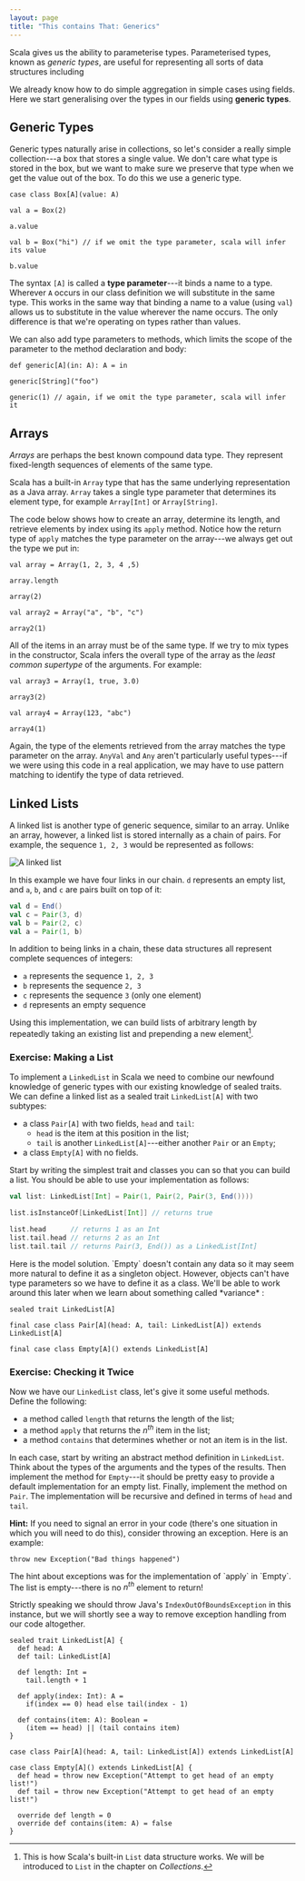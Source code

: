 ```yaml
---
layout: page
title: "This contains That: Generics"
---
```


Scala gives us the ability to parameterise types. Parameterised types, known as *generic types*, are useful for representing all sorts of data structures including

We already know how to do simple aggregation in simple cases using fields. Here we start generalising over the types in our fields using **generic types**.

## Generic Types

Generic types naturally arise in collections, so let's consider a really simple collection---a box that stores a single value. We don't care what type is stored in the box, but we want to make sure we preserve that type when we get the value out of the box. To do this we use a generic type.

```tut
case class Box[A](value: A)

val a = Box(2)

a.value

val b = Box("hi") // if we omit the type parameter, scala will infer its value

b.value
```

The syntax `[A]` is called a **type parameter**---it binds a name to a type. Wherever `A` occurs in our class definition we will substitute in the same type. This works in the same way that binding a name to a value (using `val`) allows us to substitute in the value wherever the name occurs. The only difference is that we're operating on types rather than values.

We can also add type parameters to methods, which limits the scope of the parameter to the method declaration and body:

```tut
def generic[A](in: A): A = in

generic[String]("foo")

generic(1) // again, if we omit the type parameter, scala will infer it
```

## Arrays

*Arrays* are perhaps the best known compound data type. They represent fixed-length sequences of elements of the same type.

Scala has a built-in `Array` type that has the same underlying representation as a Java array. `Array` takes a single type parameter that determines its element type, for example `Array[Int]` or `Array[String]`.

The code below shows how to create an array, determine its length, and retrieve elements by index using its `apply` method. Notice how the return type of `apply` matches the type parameter on the array---we always get out the type we put in:

```tut
val array = Array(1, 2, 3, 4 ,5)

array.length

array(2)

val array2 = Array("a", "b", "c")

array2(1)
```

All of the items in an array must be of the same type. If we try to mix types in the constructor, Scala infers the overall type of the array as the *least common supertype* of the arguments. For example:

```tut
val array3 = Array(1, true, 3.0)

array3(2)

val array4 = Array(123, "abc")

array4(1)
```

Again, the type of the elements retrieved from the array matches the type parameter on the array. `AnyVal` and `Any` aren't particularly useful types---if we were using this code in a real application, we may have to use pattern matching to identify the type of data retrieved.

## Linked Lists

A linked list is another type of generic sequence, similar to an array. Unlike an array, however, a linked list is stored internally as a chain of pairs. For example, the sequence `1, 2, 3` would be represented as follows:

<img src="src/pages/traits/linked-list.svg" alt="A linked list" />

In this example we have four links in our chain. `d` represents an empty list, and `a`, `b`, and `c` are pairs built on top of it:

```scala
val d = End()
val c = Pair(3, d)
val b = Pair(2, c)
val a = Pair(1, b)
```

In addition to being links in a chain, these data structures all represent complete sequences of integers:

 - `a` represents the sequence `1, 2, 3`
 - `b` represents the sequence `2, 3`
 - `c` represents the sequence `3` (only one element)
 - `d` represents an empty sequence

Using this implementation, we can build lists of arbitrary length by repeatedly taking an existing list and prepending a new element[^list].

[^list]: This is how Scala's built-in `List` data structure works. We will be introduced to `List` in the chapter on *Collections*.

### Exercise: Making a List

To implement a `LinkedList` in Scala we need to combine our newfound knowledge of generic types with our existing knowledge of sealed traits. We can define a linked list as a sealed trait `LinkedList[A]` with two subtypes:

 - a class `Pair[A]` with two fields, `head` and `tail`:
    - `head` is the item at this position in the list;
    - `tail` is another `LinkedList[A]`---either another `Pair` or an `Empty`;
 - a class `Empty[A]` with no fields.

Start by writing the simplest trait and classes you can so that you can build a list. You should be able to use your implementation as follows:

```scala
val list: LinkedList[Int] = Pair(1, Pair(2, Pair(3, End())))

list.isInstanceOf[LinkedList[Int]] // returns true

list.head      // returns 1 as an Int
list.tail.head // returns 2 as an Int
list.tail.tail // returns Pair(3, End()) as a LinkedList[Int]
```

<div class="solution">
Here is the model solution. `Empty` doesn't contain any data so it may seem more natural to define it as a singleton object. However, objects can't have type parameters so we have to define it as a class. We'll be able to work around this later when we learn about something called *variance* :

```tut:book:silent
sealed trait LinkedList[A]

final case class Pair[A](head: A, tail: LinkedList[A]) extends LinkedList[A]

final case class Empty[A]() extends LinkedList[A]
```
</div>

### Exercise: Checking it Twice

Now we have our `LinkedList` class, let's give it some useful methods. Define the following:

 - a method called `length` that returns the length of the list;
 - a method `apply` that returns the <em>n<sup>th</sup></em> item in the list;
 - a method `contains` that determines whether or not an item is in the list.

In each case, start by writing an abstract method definition in `LinkedList`. Think about the types of the arguments and the types of the results. Then implement the method for `Empty`---it should be pretty easy to provide a default implementation for an empty list. Finally, implement the method on `Pair`. The implementation will be recursive and defined in terms of `head` and `tail`.

**Hint:** If you need to signal an error in your code (there's one situation in which you will need to do this), consider throwing an exception. Here is an example:

```tut:book:fail
throw new Exception("Bad things happened")
```

<div class="solution">
The hint about exceptions was for the implementation of `apply` in `Empty`. The list is empty---there is no <em>n<sup>th</sup></em> element to return!

Strictly speaking we should throw Java's `IndexOutOfBoundsException` in this instance, but we will shortly see a way to remove exception handling from our code altogether.

```tut:book:silent
sealed trait LinkedList[A] {
  def head: A
  def tail: LinkedList[A]

  def length: Int =
    tail.length + 1

  def apply(index: Int): A =
    if(index == 0) head else tail(index - 1)

  def contains(item: A): Boolean =
    (item == head) || (tail contains item)
}

case class Pair[A](head: A, tail: LinkedList[A]) extends LinkedList[A]

case class Empty[A]() extends LinkedList[A] {
  def head = throw new Exception("Attempt to get head of an empty list!")
  def tail = throw new Exception("Attempt to get head of an empty list!")

  override def length = 0
  override def contains(item: A) = false
}
```
</div>
